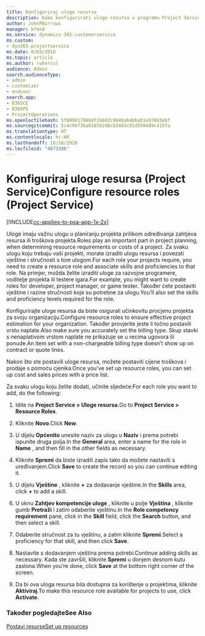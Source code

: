 ```yaml
---
title: Konfiguriraj uloge resursa
description: Kako konfigurirati uloge resursa u programu Project Service
author: JohnPBurrows
manager: kfend
ms.service: dynamics-365-customerservice
ms.custom:
- dyn365-projectservice
ms.date: 8/03/2018
ms.topic: article
ms.author: ruhercul
audience: Admin
search.audienceType:
- admin
- customizer
- enduser
search.app:
- D365CE
- D365PS
- ProjectOperations
ms.openlocfilehash: 5f899d17980df16602c964bab4bbab1e976b3ebf
ms.sourcegitcommit: 5c4c9bf3ba018562d6cb3443c01d550489c415fa
ms.translationtype: HT
ms.contentlocale: hr-HR
ms.lasthandoff: 10/16/2020
ms.locfileid: "4073386"
---
```

# <a name="configure-resource-roles-project-service"></a><span data-ttu-id="950b9-103">Konfiguriraj uloge resursa (Project Service)</span><span class="sxs-lookup"><span data-stu-id="950b9-103">Configure resource roles (Project Service)</span></span>

[!INCLUDE[cc-applies-to-psa-app-1x-2x](../includes/cc-applies-to-psa-app-1x-2x.md)]

<span data-ttu-id="950b9-104">Uloge imaju važnu ulogu u planiranju projekta prilikom određivanja zahtjeva resursa ili troškova projekta.</span><span class="sxs-lookup"><span data-stu-id="950b9-104">Roles play an important part in project planning, when determining resource requirements or costs of a project.</span></span> <span data-ttu-id="950b9-105">Za svaku ulogu koju trebaju vaši projekti, morate izraditi ulogu resursa i povezati vještine i stručnosti s tom ulogom.</span><span class="sxs-lookup"><span data-stu-id="950b9-105">For each role your projects require, you need to create a resource role and associate skills and proficiencies to that role.</span></span> <span data-ttu-id="950b9-106">Na primjer, možda želite izraditi uloge za razvojne programere, voditelje projekta ili testere igara.</span><span class="sxs-lookup"><span data-stu-id="950b9-106">For example, you might want to create roles for developer, project manager, or game tester.</span></span> <span data-ttu-id="950b9-107">Također ćete postaviti vještine i razine stručnosti koje su potrebne za ulogu.</span><span class="sxs-lookup"><span data-stu-id="950b9-107">You’ll also set the skills and proficiency levels required for the role.</span></span>  
  
 <span data-ttu-id="950b9-108">Konfigurirajte uloge resursa da biste osigurali učinkovitu procjenu projekta za svoju organizaciju.</span><span class="sxs-lookup"><span data-stu-id="950b9-108">Configure resource roles to ensure effective project estimation for your organization.</span></span>  <span data-ttu-id="950b9-109">Također provjerite jeste li točno postavili vrstu naplate.</span><span class="sxs-lookup"><span data-stu-id="950b9-109">Also make sure you accurately set the billing type.</span></span> <span data-ttu-id="950b9-110">Skup stavki s nenaplativom vrstom naplate ne prikazuje se u recima ugovora ili ponude.</span><span class="sxs-lookup"><span data-stu-id="950b9-110">An item set with a non-chargeable billing type doesn’t show up on contract or quote lines.</span></span>  
  
 <span data-ttu-id="950b9-111">Nakon što ste postavili uloge resursa, možete postaviti cijene troškova i prodaje s pomoću cjenika.</span><span class="sxs-lookup"><span data-stu-id="950b9-111">Once you’ve set up resource roles, you can set up cost and sales prices with a price list.</span></span>  
  
 <span data-ttu-id="950b9-112">Za svaku ulogu koju želite dodati, učinite sljedeće:</span><span class="sxs-lookup"><span data-stu-id="950b9-112">For each role you want to add, do the following:</span></span>  
  
1.  <span data-ttu-id="950b9-113">Idite na **Project Service > Uloge resursa.**</span><span class="sxs-lookup"><span data-stu-id="950b9-113">Go to **Project Service > Resource Roles**.</span></span>  
  
2.  <span data-ttu-id="950b9-114">Kliknite **Novo**.</span><span class="sxs-lookup"><span data-stu-id="950b9-114">Click **New**.</span></span>  
  
3.  <span data-ttu-id="950b9-115">U dijelu **Općenito** unesite naziv za ulogu u **Naziv** i prema potrebi ispunite druga polja.</span><span class="sxs-lookup"><span data-stu-id="950b9-115">In the **General** area, enter a name for the role in **Name** , and then fill in the other fields as necessary.</span></span>  
  
4.  <span data-ttu-id="950b9-116">Kliknite **Spremi** da biste izradili zapis tako da možete nastaviti s uređivanjem.</span><span class="sxs-lookup"><span data-stu-id="950b9-116">Click **Save** to create the record so you can continue editing it.</span></span>  
  
5.  <span data-ttu-id="950b9-117">U dijelu **Vještine** , kliknite **+** za dodavanje vještine.</span><span class="sxs-lookup"><span data-stu-id="950b9-117">In the **Skills** area, click **+** to add a skill.</span></span>  
  
6.  <span data-ttu-id="950b9-118">U oknu **Zahtjev kompetencije uloge** , kliknite u polje **Vještina** , kliknite gumb **Pretraži** i zatim odaberite vještinu.</span><span class="sxs-lookup"><span data-stu-id="950b9-118">In the **Role competency requirement** pane, click in the **Skill** field, click the **Search** button, and then select a skill.</span></span>  
  
7.  <span data-ttu-id="950b9-119">Odaberite stručnost za tu vještinu, a zatim kliknite **Spremi**.</span><span class="sxs-lookup"><span data-stu-id="950b9-119">Select a proficiency for that skill, and then click **Save**.</span></span>  
  
8.  <span data-ttu-id="950b9-120">Nastavite s dodavanjem vještina prema potrebi.</span><span class="sxs-lookup"><span data-stu-id="950b9-120">Continue adding skills as necessary.</span></span> <span data-ttu-id="950b9-121">Kada ste završili, kliknite **Spremi** u donjem desnom kutu zaslona.</span><span class="sxs-lookup"><span data-stu-id="950b9-121">When you’re done, click **Save** at the bottom right corner of the screen.</span></span>  
  
9. <span data-ttu-id="950b9-122">Da bi ova uloga resursa bila dostupna za korištenje u projektima, kliknite **Aktiviraj**.</span><span class="sxs-lookup"><span data-stu-id="950b9-122">To make this resource role available for projects to use, click **Activate**.</span></span>  
  
### <a name="see-also"></a><span data-ttu-id="950b9-123">Također pogledajte</span><span class="sxs-lookup"><span data-stu-id="950b9-123">See Also</span></span>  
 [<span data-ttu-id="950b9-124">Postavi resurse</span><span class="sxs-lookup"><span data-stu-id="950b9-124">Set up resources</span></span>](../psa/set-up-resources.md)
